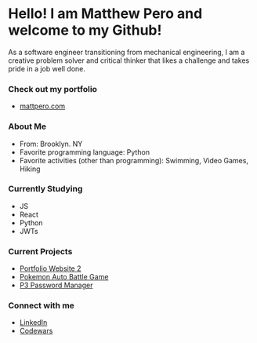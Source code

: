 # Hello! I am Matthew Pero and welcome to my Github!
As a software engineer transitioning from mechanical engineering, I am a creative problem solver and critical thinker
that likes a challenge and takes pride in a job well done.

### Check out my portfolio
- [mattpero.com](https://www.mattpero.com/)

### About Me
- From: Brooklyn. NY
- Favorite programming language: Python
- Favorite activities (other than programming): Swimming, Video Games, Hiking

### Currently Studying
- JS
- React
- Python
- JWTs

### Current Projects
- [Portfolio Website 2](https://github.com/mattpero22/minimal-portfolio-site)
- [Pokemon Auto Battle Game](https://github.com/mattpero22/pokemonAutoBattler)
- [P3 Password Manager](https://github.com/mattpero22/pero_password_protector)
 
### Connect with me
- [LinkedIn](https://www.linkedin.com/in/matthew-pero22/)
- [Codewars](https://www.codewars.com/users/m4ttper0)
